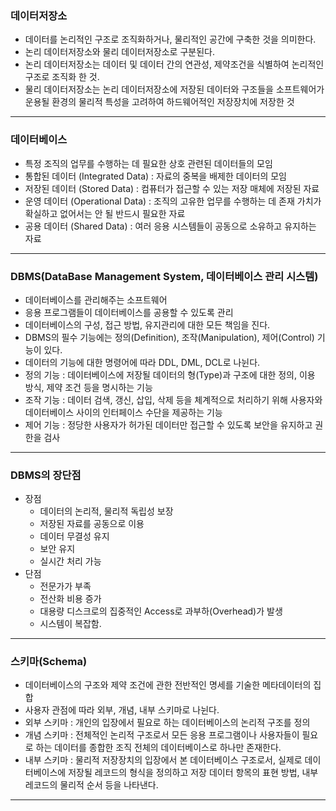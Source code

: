 ### 데이터저장소

- 데이터를 논리적인 구조로 조직화하거나, 물리적인 공간에 구축한 것을 의미한다.
- 논리 데이터저장소와 물리 데이터저장소로 구분된다.
- 논리 데이터저장소는 데이터 및 데이터 간의 연관성, 제약조건을 식별하여 논리적인 구조로 조직화 한 것.
- 물리 데이터저장소는 논리 데이터저장소에 저장된 데이터와 구조들을 소프트웨어가 운용될 환경의 물리적 특성을 고려하여 하드웨어적인 저장장치에 저장한 것

---

### 데이터베이스

- 특정 조직의 업무를 수행하는 데 필요한 상호 관련된 데이터들의 모임
- 통합된 데이터 (Integrated Data) : 자료의 중복을 배제한 데이터의 모임
- 저장된 데이터 (Stored Data) : 컴퓨터가 접근할 수 있는 저장 매체에 저장된 자료
- 운영 데이터 (Operational Data) : 조직의 고유한 업무를 수행하는 데 존재 가치가 확실하고 없어서는 안 될 반드시 필요한 자료
- 공용 데이터 (Shared Data) : 여러 응용 시스템들이 공동으로 소유하고 유지하는 자료

---

### DBMS(DataBase Management System, 데이터베이스 관리 시스템)

- 데이터베이스를 관리해주는 소프트웨어
- 응용 프로그램들이 데이터베이스를 공용할 수 있도록 관리
- 데이터베이스의 구성, 접근 방법, 유지관리에 대한 모든 책임을 진다.
- DBMS의 필수 기능에는 정의(Definition), 조작(Manipulation), 제어(Control) 기능이 있다.
- 데이터의 기능에 대한 명령어에 따라 DDL, DML, DCL로 나뉜다.
- 정의 기능 : 데이터베이스에 저장될 데이터의 형(Type)과 구조에 대한 정의, 이용 방식, 제약 조건 등을 명시하는 기능
- 조작 기능 : 데이터 검색, 갱신, 삽입, 삭제 등을 체계적으로 처리하기 위해 사용자와 데이터베이스 사이의 인터페이스 수단을 제공하는 기능
- 제어 기능 : 정당한 사용자가 허가된 데이터만 접근할 수 있도록 보안을 유지하고 권한을 검사

---

### DBMS의 장단점

- 장점
  - 데이터의 논리적, 물리적 독립성 보장
  - 저장된 자료를 공동으로 이용
  - 데이터 무결성 유지
  - 보안 유지
  - 실시간 처리 가능
- 단점
  - 전문가가 부족
  - 전산화 비용 증가
  - 대용량 디스크로의 집중적인 Access로 과부하(Overhead)가 발생
  - 시스템이 복잡함.

---

### 스키마(Schema)

- 데이터베이스의 구조와 제약 조건에 관한 전반적인 명세를 기술한 메타데이터의 집합
- 사용자 관점에 따라 외부, 개념, 내부 스키마로 나뉜다.
- 외부 스키마 : 개인의 입장에서 필요로 하는 데이터베이스의 논리적 구조를 정의
- 개념 스키마 : 전체적인 논리적 구조로서 모든 응용 프로그램이나 사용자들이 필요로 하는 데이터를 종합한 조직 전체의 데이터베이스로 하나만 존재한다.
- 내부 스키마 : 물리적 저장장치의 입장에서 본 데이터베이스 구조로서, 실제로 데이터베이스에 저장될 레코드의 형식을 정의하고 저장 데이터 항목의 표현 방법, 내부 레코드의 물리적 순서 등을 나타낸다.

---
